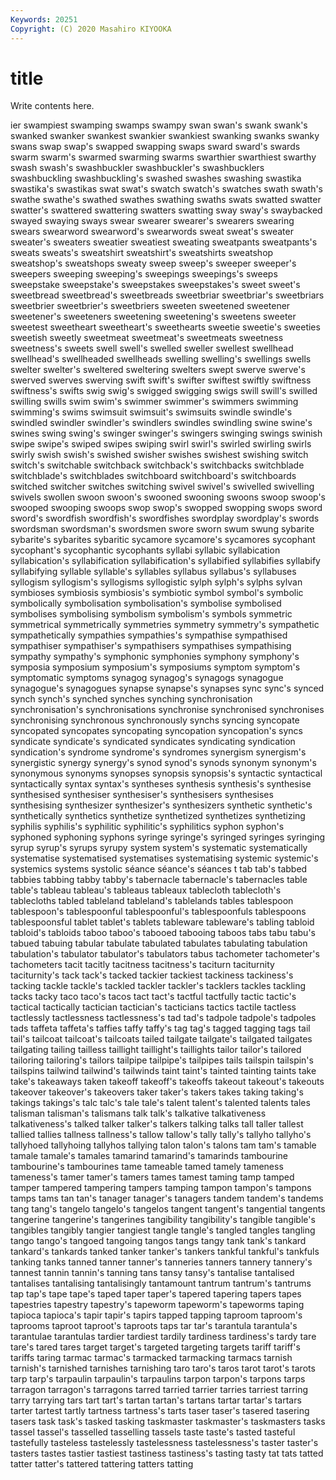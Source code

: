 ```yaml
---
Keywords: 20251
Copyright: (C) 2020 Masahiro KIYOOKA
---
```


# title

Write contents here.

ier
swampiest swamping swamps swampy swan swan's swank swank's swanked swanker
swankest swankier swankiest swanking swanks swanky swans swap swap's swapped
swapping swaps sward sward's swards swarm swarm's swarmed swarming swarms
swarthier swarthiest swarthy swash swash's swashbuckler swashbuckler's swashbucklers swashbuckling swashbuckling's
swashed swashes swashing swastika swastika's swastikas swat swat's swatch swatch's
swatches swath swath's swathe swathe's swathed swathes swathing swaths swats
swatted swatter swatter's swattered swattering swatters swatting sway sway's swaybacked
swayed swaying sways swear swearer swearer's swearers swearing swears swearword
swearword's swearwords sweat sweat's sweater sweater's sweaters sweatier sweatiest sweating
sweatpants sweatpants's sweats sweats's sweatshirt sweatshirt's sweatshirts sweatshop sweatshop's sweatshops
sweaty sweep sweep's sweeper sweeper's sweepers sweeping sweeping's sweepings sweepings's
sweeps sweepstake sweepstake's sweepstakes sweepstakes's sweet sweet's sweetbread sweetbread's sweetbreads
sweetbriar sweetbriar's sweetbriars sweetbrier sweetbrier's sweetbriers sweeten sweetened sweetener sweetener's
sweeteners sweetening sweetening's sweetens sweeter sweetest sweetheart sweetheart's sweethearts sweetie
sweetie's sweeties sweetish sweetly sweetmeat sweetmeat's sweetmeats sweetness sweetness's sweets
swell swell's swelled sweller swellest swellhead swellhead's swellheaded swellheads swelling
swelling's swellings swells swelter swelter's sweltered sweltering swelters swept swerve
swerve's swerved swerves swerving swift swift's swifter swiftest swiftly swiftness
swiftness's swifts swig swig's swigged swigging swigs swill swill's swilled
swilling swills swim swim's swimmer swimmer's swimmers swimming swimming's swims
swimsuit swimsuit's swimsuits swindle swindle's swindled swindler swindler's swindlers swindles
swindling swine swine's swines swing swing's swinger swinger's swingers swinging
swings swinish swipe swipe's swiped swipes swiping swirl swirl's swirled
swirling swirls swirly swish swish's swished swisher swishes swishest swishing
switch switch's switchable switchback switchback's switchbacks switchblade switchblade's switchblades switchboard
switchboard's switchboards switched switcher switches switching swivel swivel's swivelled swivelling
swivels swollen swoon swoon's swooned swooning swoons swoop swoop's swooped
swooping swoops swop swop's swopped swopping swops sword sword's swordfish
swordfish's swordfishes swordplay swordplay's swords swordsman swordsman's swordsmen swore sworn
swum swung sybarite sybarite's sybarites sybaritic sycamore sycamore's sycamores sycophant
sycophant's sycophantic sycophants syllabi syllabic syllabication syllabication's syllabification syllabification's syllabified
syllabifies syllabify syllabifying syllable syllable's syllables syllabus syllabus's syllabuses syllogism
syllogism's syllogisms syllogistic sylph sylph's sylphs sylvan symbioses symbiosis symbiosis's
symbiotic symbol symbol's symbolic symbolically symbolisation symbolisation's symbolise symbolised symbolises
symbolising symbolism symbolism's symbols symmetric symmetrical symmetrically symmetries symmetry symmetry's
sympathetic sympathetically sympathies sympathies's sympathise sympathised sympathiser sympathiser's sympathisers sympathises
sympathising sympathy sympathy's symphonic symphonies symphony symphony's symposia symposium symposium's
symposiums symptom symptom's symptomatic symptoms synagog synagog's synagogs synagogue synagogue's
synagogues synapse synapse's synapses sync sync's synced synch synch's synched
synches synching synchronisation synchronisation's synchronisations synchronise synchronised synchronises synchronising synchronous
synchronously synchs syncing syncopate syncopated syncopates syncopating syncopation syncopation's syncs
syndicate syndicate's syndicated syndicates syndicating syndication syndication's syndrome syndrome's syndromes
synergism synergism's synergistic synergy synergy's synod synod's synods synonym synonym's
synonymous synonyms synopses synopsis synopsis's syntactic syntactical syntactically syntax syntax's
syntheses synthesis synthesis's synthesise synthesised synthesiser synthesiser's synthesisers synthesises synthesising
synthesizer synthesizer's synthesizers synthetic synthetic's synthetically synthetics synthetize synthetized synthetizes
synthetizing syphilis syphilis's syphilitic syphilitic's syphilitics syphon syphon's syphoned syphoning
syphons syringe syringe's syringed syringes syringing syrup syrup's syrups syrupy
system system's systematic systematically systematise systematised systematises systematising systemic systemic's
systemics systems systolic séance séance's séances t tab tab's tabbed
tabbies tabbing tabby tabby's tabernacle tabernacle's tabernacles table table's tableau
tableau's tableaus tableaux tablecloth tablecloth's tablecloths tabled tableland tableland's tablelands
tables tablespoon tablespoon's tablespoonful tablespoonful's tablespoonfuls tablespoons tablespoonsful tablet tablet's
tablets tableware tableware's tabling tabloid tabloid's tabloids taboo taboo's tabooed
tabooing taboos tabs tabu tabu's tabued tabuing tabular tabulate tabulated
tabulates tabulating tabulation tabulation's tabulator tabulator's tabulators tabus tachometer tachometer's
tachometers tacit tacitly tacitness tacitness's taciturn taciturnity taciturnity's tack tack's
tacked tackier tackiest tackiness tackiness's tacking tackle tackle's tackled tackler
tackler's tacklers tackles tackling tacks tacky taco taco's tacos tact
tact's tactful tactfully tactic tactic's tactical tactically tactician tactician's tacticians
tactics tactile tactless tactlessly tactlessness tactlessness's tad tad's tadpole tadpole's
tadpoles tads taffeta taffeta's taffies taffy taffy's tag tag's tagged
tagging tags tail tail's tailcoat tailcoat's tailcoats tailed tailgate tailgate's
tailgated tailgates tailgating tailing tailless taillight taillight's taillights tailor tailor's
tailored tailoring tailoring's tailors tailpipe tailpipe's tailpipes tails tailspin tailspin's
tailspins tailwind tailwind's tailwinds taint taint's tainted tainting taints take
take's takeaways taken takeoff takeoff's takeoffs takeout takeout's takeouts takeover
takeover's takeovers taker taker's takers takes taking taking's takings takings's
talc talc's tale tale's talent talent's talented talents tales talisman
talisman's talismans talk talk's talkative talkativeness talkativeness's talked talker talker's
talkers talking talks tall taller tallest tallied tallies tallness tallness's
tallow tallow's tally tally's tallyho tallyho's tallyhoed tallyhoing tallyhos tallying
talon talon's talons tam tam's tamable tamale tamale's tamales tamarind
tamarind's tamarinds tambourine tambourine's tambourines tame tameable tamed tamely tameness
tameness's tamer tamer's tamers tames tamest taming tamp tamped tamper
tampered tampering tampers tamping tampon tampon's tampons tamps tams tan
tan's tanager tanager's tanagers tandem tandem's tandems tang tang's tangelo
tangelo's tangelos tangent tangent's tangential tangents tangerine tangerine's tangerines tangibility
tangibility's tangible tangible's tangibles tangibly tangier tangiest tangle tangle's tangled
tangles tangling tango tango's tangoed tangoing tangos tangs tangy tank
tank's tankard tankard's tankards tanked tanker tanker's tankers tankful tankful's
tankfuls tanking tanks tanned tanner tanner's tanneries tanners tannery tannery's
tannest tannin tannin's tanning tans tansy tansy's tantalise tantalised tantalises
tantalising tantalisingly tantamount tantrum tantrum's tantrums tap tap's tape tape's
taped taper taper's tapered tapering tapers tapes tapestries tapestry tapestry's
tapeworm tapeworm's tapeworms taping tapioca tapioca's tapir tapir's tapirs tapped
tapping taproom taproom's taprooms taproot taproot's taproots taps tar tar's
tarantula tarantula's tarantulae tarantulas tardier tardiest tardily tardiness tardiness's tardy
tare tare's tared tares target target's targeted targeting targets tariff
tariff's tariffs taring tarmac tarmac's tarmacked tarmacking tarmacs tarnish tarnish's
tarnished tarnishes tarnishing taro taro's taros tarot tarot's tarots tarp
tarp's tarpaulin tarpaulin's tarpaulins tarpon tarpon's tarpons tarps tarragon tarragon's
tarragons tarred tarried tarrier tarries tarriest tarring tarry tarrying tars
tart tart's tartan tartan's tartans tartar tartar's tartars tarter tartest
tartly tartness tartness's tarts taser taser's tasered tasering tasers task
task's tasked tasking taskmaster taskmaster's taskmasters tasks tassel tassel's tasselled
tasselling tassels taste taste's tasted tasteful tastefully tasteless tastelessly tastelessness
tastelessness's taster taster's tasters tastes tastier tastiest tastiness tastiness's tasting
tasty tat tats tatted tatter tatter's tattered tattering tatters tatting
